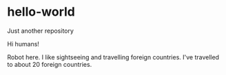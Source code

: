 # hello-world
Just another repository

Hi humans!

Robot here. I like sightseeing and travelling foreign countries.
I've travelled to about 20 foreign countries.
